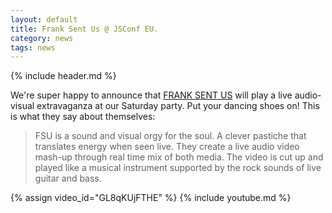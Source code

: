```yaml
---
layout: default
title: Frank Sent Us @ JSConf EU.
category: news
tags: news
---
```


{% include header.md %}

We're super happy to announce that <a href="http://www.franksentus.com/">FRANK SENT US</a> will play a live audio-visual extravaganza at our Saturday party. Put your dancing shoes on! This is what they say about themselves:

<blockquote>FSU is a sound and visual orgy for the soul. A clever pastiche that translates energy when seen live. They create a live audio video mash-up through real time mix of both media. The video is cut up and played like a musical instrument supported by the rock sounds of live guitar and bass.</blockquote>

{% assign video_id="GL8qKUjFTHE" %}
{% include youtube.md %}
